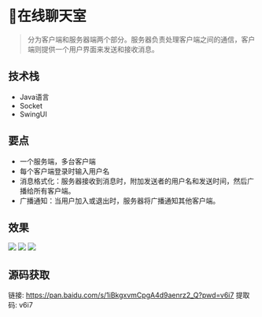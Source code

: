 # 📨在线聊天室

<MyGlobalComponent />

> 分为客户端和服务器端两个部分。服务器负责处理客户端之间的通信，客户端则提供一个用户界面来发送和接收消息。

## 技术栈
- Java语言
- Socket 
- SwingUI


## 要点
- 一个服务端，多台客户端
- 每个客户端登录时输入用户名
- 消息格式化：服务器接收到消息时，附加发送者的用户名和发送时间，然后广播给所有客户端。
- 广播通知：当用户加入或退出时，服务器将广播通知其他客户端。


## 效果
![](http://cdn.qiniu.liyansheng.top/img/20240909120108.png)
![](http://cdn.qiniu.liyansheng.top/img/20240909120427.png)
![](http://cdn.qiniu.liyansheng.top/img/20240909120449.png)

## 源码获取
<PasswordProtected>

链接: https://pan.baidu.com/s/1iBkgxvmCpgA4d9aenrz2_Q?pwd=v6i7 
提取码: v6i7

</PasswordProtected>
